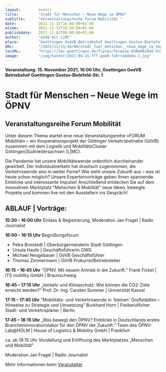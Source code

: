 ```yaml
---
layout:        events
title:         "Stadt für Menschen – Neue Wege im ÖPNV"
subtitle:      "Veranstaltungsreihe Forum Mobilität "
date:          2021-11-15T16:00:00+01:00
etime:         2021-11-15T18:30:00+01:00
publishdate:   2021-11-01T00:00:00+01:00
author:        "GöVB mit L|MC"
place:         "Goettingen GoeVB Betriebshof Goettingen Gustav-Bielefeld-Str. 1"
URL:           "/2021/11/15/16/00/stadt_fuer_menschen__neue_wege_im_oepnv"
locURL:        "https://lmc-goettingen.de/flycms/Termine-0304082948.html"
image:         "/img/banner/2021-04-15-fff-goe0-fahrraddemo-1.jpg"
---
```


**Veranstaltung: 15. November 2021, 16:00 Uhr, Goettingen GoeVB Betriebshof Goettingen Gustav-Bielefeld-Str. 1**

Stadt für Menschen – Neue Wege im ÖPNV
===========

Veranstaltungsreihe Forum Mobilität 
-----------
Unter diesem Thema startet eine neue Veranstaltungsreihe »FORUM Mobilität« – ein Kooperationsprojekt der Göttinger Verkehrsbetriebe (GöVB) zusammen mit dem Logistik und MobilitätsCluster Göttingen|Südniedersachsen (L|MC).

Die Pandemie hat unsere Mobilitätswende ordentlich durcheinander gewirbelt. Der Individualverkehr hat drastisch zugenommen, die Verkehrswende also in weiter Ferne? Wie sieht unsere Zukunft aus – was ist heute schon möglich? Unsere Expertenvorträge geben Ihnen spannende Einblicke und interessante Impulse! Anschließend entdecken Sie auf dem innovativen Marktplatz "Menschen & Mobilität" neue Ideen, bewegte Projekte und kommen live mit den Ausstellern ins Gespräch! 

 ABLAUF | Vorträge:
---------

**15:30 – 16:00 Uhr** Einlass & Registrierung, Moderation Jan Fragel | Radio Journalist

**16:00 – 16:15 Uhr** Begrüßungsforum
- Petra Broistedt | Oberbürgermeisterin Stadt Göttingen
- Ursula Haufe | Geschäftsführerin GWG
- Michael Neugebauer | GöVB Geschäftsführer
- Thomas Zimmermann | GöVB Prokurist/Betriebsleiter

**16:15 – 16:45 Uhr** "ÖPNV. Mit neuem Antrieb in die Zukunft.“ Frank Fickel | ITS mobility GmbH | Braunschweig

**16:45 – 17:15 Uhr** „Verkehr und Klimaschutz: Wie können die CO2-Ziele erreicht werden?“ Prof. Dr.-Ing. Carsten Sommer | Universität Kassel

**17:15 – 17:45 Uhr** "Mobilitäts- und Verkehrswende in 'kleinen' Großstädten – Hinweise zu Strategie und Umsetzung" Burkhard Horn | Freiberuflicher Stadt- und Verkehrsplaner | Berlin

**17:45 – 18:15 Uhr** „Was bewegt den ÖPNV? Einblicke in Deutschlands erstes Brancheninnovationslabor für den ÖPNV der Zukunft.“ Team des ÖPNV-Lab@HOLM | House of Logistics & Mobility GmbH | Frankfurt

ca. ab 18:15 Uhr Vorstellung und Eröffnung des Marktplatzes „Menschen und Mobilität“

Moderation Jan Fragel | Radio Journalist

Mehr Informationen beim [Veranstalter](https://lmc-goettingen.de/flycms/Termine-0304082948.html)
